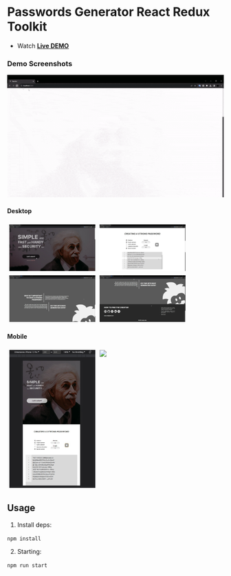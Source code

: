 # Passwords Generator React Redux Toolkit

- Watch **[Live DEMO](https://serpo-dev.github.io/passwords-generator-react-redux-toolkit)**


### Demo Screenshots

![Demo Interaction (GIF)](assets/demo.gif)

#### Desktop

<div style="display: flex; flex-direction: row; flex-wrap: wrap;">
    <img src="assets/demo_desktop_1.jpg" width="200" style="margin: 5px;">
    <img src="assets/demo_desktop_2.jpg" width="200" style="margin: 5px;">
    <img src="assets/demo_desktop_3.jpg" width="200" style="margin: 5px;">
    <img src="assets/demo_desktop_4.jpg" width="200" style="margin: 5px;">
</div>

#### Mobile

<div style="display: flex; flex-direction: row; flex-wrap: wrap;">
    <img src="assets/demo_mobile_1.jpg" width="200" style="margin: 5px;">
    <img src="assets/demo_mobile_2 .jpg" width="200" style="margin: 5px;">
</div>

## Usage

1. Install deps:

`npm install`

2. Starting:

`npm run start`